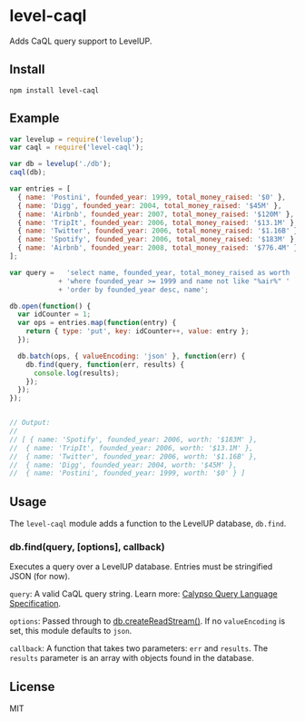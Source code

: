 # level-caql

Adds CaQL query support to LevelUP.

## Install

`npm install level-caql`

## Example

```js
var levelup = require('levelup');
var caql = require('level-caql');

var db = levelup('./db');
caql(db);

var entries = [
  { name: 'Postini', founded_year: 1999, total_money_raised: '$0' },
  { name: 'Digg', founded_year: 2004, total_money_raised: '$45M' },
  { name: 'Airbnb', founded_year: 2007, total_money_raised: '$120M' },
  { name: 'TripIt', founded_year: 2006, total_money_raised: '$13.1M' },
  { name: 'Twitter', founded_year: 2006, total_money_raised: '$1.16B' },
  { name: 'Spotify', founded_year: 2006, total_money_raised: '$183M' },
  { name: 'Airbnb', founded_year: 2008, total_money_raised: '$776.4M' }
];

var query =   'select name, founded_year, total_money_raised as worth '
            + 'where founded_year >= 1999 and name not like "%air%" '
            + 'order by founded_year desc, name';

db.open(function() {
  var idCounter = 1;
  var ops = entries.map(function(entry) {
    return { type: 'put', key: idCounter++, value: entry };
  });

  db.batch(ops, { valueEncoding: 'json' }, function(err) {
    db.find(query, function(err, results) {
      console.log(results);
    });
  });
});


// Output:
//
// [ { name: 'Spotify', founded_year: 2006, worth: '$183M' },
//  { name: 'TripIt', founded_year: 2006, worth: '$13.1M' },
//  { name: 'Twitter', founded_year: 2006, worth: '$1.16B' },
//  { name: 'Digg', founded_year: 2004, worth: '$45M' },
//  { name: 'Postini', founded_year: 1999, worth: '$0' } ]
```

## Usage

The `level-caql` module adds a function to the LevelUP database, `db.find`.

### db.find(query, [options], callback)

Executes a query over a LevelUP database. Entries must be stringified JSON (for now). 

`query`: A valid CaQL query string.  Learn more: [Calypso Query Language Specification](https://github.com/kevinswiber/caql).

`options`: Passed through to [db.createReadStream()](https://github.com/rvagg/node-levelup#createReadStream).  If no `valueEncoding` is set, this module defaults to `json`.

`callback`: A function that takes two parameters: `err` and `results`.  The `results` parameter is an array with objects found in the database.

## License

MIT
